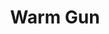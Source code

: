 ---
layout: post
title: "Warm Gun"
tags: [Allar, portfolio]
portlink: https://itunes.apple.com/us/app/warm-gun/id422088284?mt=8
portimage: /assets/portfolio/warmgun.png
hidden: true
---